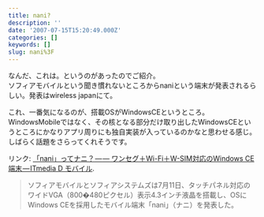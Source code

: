 ```yaml
---
title: nani?
description: ''
date: '2007-07-15T15:20:49.000Z'
categories: []
keywords: []
slug: nani%3F
---
```

なんだ、これは。というのがあったのでご紹介。  
ソフィアモバイルという聞き慣れないところからnaniという端末が発表されるらしい。発表はwireless japanにて。

これ、一番気になるのが、搭載OSがWindowsCEというところ。WindowsMobileではなく、その核となる部分だけ取り出したWindowsCEというところにかなりアプリ周りにも独自実装が入っているのかなと思わせる感じ。しばらく話題をさらってくれそうです。

リンク: [「nani」ってナニ？ — — ワンセグ＋Wi-Fi＋W-SIM対応のWindows CE端末 — ITmedia D モバイル](http://plusd.itmedia.co.jp/mobile/articles/0707/11/news103.html "「nani」ってナニ？——ワンセグ＋Wi-Fi＋W-SIM対応のWindows CE端末 - ITmedia  D モバイル").

> ソフィアモバイルとソフィアシステムズは7月11日、タッチパネル対応のワイドVGA（800�480ピクセル）表示4.3インチ液晶を搭載し、OSにWindows CEを採用したモバイル端末「nani」（ナニ）を発表した。